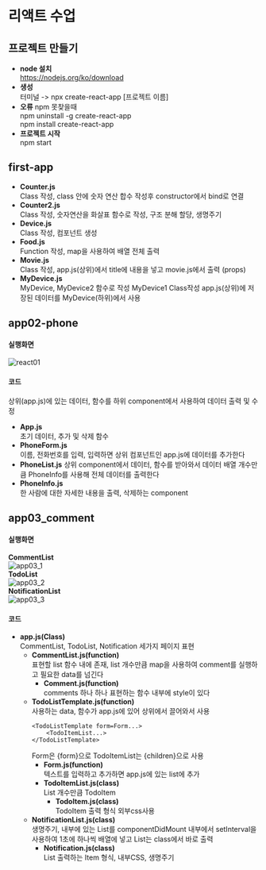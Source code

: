 # 리액트 수업

## 프로젝트 만들기
* **node 설치**  
https://nodejs.org/ko/download
* **생성**  
터미널 -> npx create-react-app [프로젝트 이름]
* **오류**
npm 못찾을때  
npm uninstall -g create-react-app  
npm install create-react-app  
* **프로젝트 시작**  
npm start  
## first-app
* **Counter.js**  
Class 작성, class 안에 숫자 연산 합수 작성후 constructor에서 bind로 연결
* **Counter2.js**  
Class 작성, 숫자연산을 화살표 함수로 작성, 구조 분해 할당, 생명주기  
* **Device.js**  
Class 작성, 컴포넌트 생성  
* **Food.js**  
Function 작성, map을 사용하여 배열 전체 출력  
* **Movie.js**  
Class 작성, app.js(상위)에서 title에 내용을 넣고 movie.js에서 출력 (props)  
* **MyDevice.js**  
MyDevice, MyDevice2 함수로 작성 MyDevice1 Class작성 app.js(상위)에 저장된 데이터를 MyDevice(하위)에서 사용  
## app02-phone
#### 실행화면
![react01](https://github.com/Cofe1230/ReactWork/assets/139449938/dcd6e626-2363-437f-913e-63d0f34e0868)
#### 코드
상위(app.js)에 있는 데이터, 함수를 하위 component에서 사용하여 데이터 출력 및 수정
* **App.js**  
초기 데이터, 추가 및 삭제 함수  
* **PhoneForm.js**  
이름, 전화번호를 입력, 입력하면 상위 컴포넌트인 app.js에 데이터를 추가한다  
* **PhoneList.js**
상위 component에서 데이터, 함수를 받아와서 데이터 배열 개수만큼 PhoneInfo를 사용해 전체 데이터를 출력한다
* **PhoneInfo.js**  
한 사람에 대한 자세한 내용을 출력, 삭제하는 component  
## app03_comment
#### 실행화면
**CommentList**  
![app03_1](https://github.com/Cofe1230/ReactWork/assets/139449938/53f8a506-e5d8-48c1-a50e-8540bbc86e87)  
**TodoList**  
![app03_2](https://github.com/Cofe1230/ReactWork/assets/139449938/f3cfa3fa-3852-458d-a76d-dc51fb80373c)  
**NotificationList**  
![app03_3](https://github.com/Cofe1230/ReactWork/assets/139449938/b6415515-1378-4695-9def-6e19da5bfdf9)  
#### 코드
* **app.js(Class)**  
  CommentList, TodoList, Notification 세가지 페이지 표현
  - **CommentList.js(function)**  
    표현할 list 함수 내에 존재, list 개수만큼 map을 사용하여 comment를 실행하고 필요한 data를 넘긴다
    - **Comment.js(function)**  
    comments 하나 하나 표현하는 함수 내부에 style이 있다 
  - **TodoListTemplate.js(function)**  
    사용하는 data, 함수가 app.js에 있어 상위에서 끌어와서 사용  
    ```
    <TodoListTemplate form=Form...>
        <TodoItemList...>
    </TodoListTemplate>
    ```
    Form은 {form}으로 TodoItemList는 {children}으로 사용  
    - **Form.js(function)**  
    텍스트를 입력하고 추가하면 app.js에 있는 list에 추가
    - **TodoItemList.js(class)**  
    List 개수만큼 TodoItem
        - **TodoItem.js(class)**  
        TodoItem 출력 형식 외부css사용
  - **NotificationList.js(class)**  
    생명주기, 내부에 있는 List를 componentDidMount 내부에서 setInterval을 사용하여 1초에 하나씩 배열에 넣고 List는 class에서 바로 출력  
    - **Notification.js(class)**  
    List 출력하는 Item 형식, 내부CSS, 생명주기  


  
